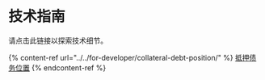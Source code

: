# 技术指南

请点击此链接以探索技术细节。

{% content-ref url="../../for-developer/collateral-debt-position/" %}
[抵押债务位置](../../for-developer/collateral-debt-position/)
{% endcontent-ref %}